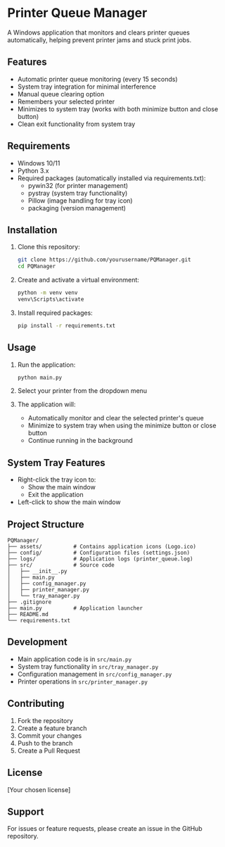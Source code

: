 # Printer Queue Manager

A Windows application that monitors and clears printer queues automatically, helping prevent printer jams and stuck print jobs.

## Features
- Automatic printer queue monitoring (every 15 seconds)
- System tray integration for minimal interference
- Manual queue clearing option
- Remembers your selected printer
- Minimizes to system tray (works with both minimize button and close button)
- Clean exit functionality from system tray

## Requirements
- Windows 10/11
- Python 3.x
- Required packages (automatically installed via requirements.txt):
  - pywin32 (for printer management)
  - pystray (system tray functionality)
  - Pillow (image handling for tray icon)
  - packaging (version management)

## Installation
1. Clone this repository:
   ```bash
   git clone https://github.com/yourusername/PQManager.git
   cd PQManager
   ```

2. Create and activate a virtual environment:
   ```bash
   python -m venv venv
   venv\Scripts\activate
   ```

3. Install required packages:
   ```bash
   pip install -r requirements.txt
   ```

## Usage
1. Run the application:
   ```bash
   python main.py
   ```

2. Select your printer from the dropdown menu
3. The application will:
   - Automatically monitor and clear the selected printer's queue
   - Minimize to system tray when using the minimize button or close button
   - Continue running in the background

## System Tray Features
- Right-click the tray icon to:
  - Show the main window
  - Exit the application
- Left-click to show the main window

## Project Structure
```
PQManager/
├── assets/          # Contains application icons (Logo.ico)
├── config/          # Configuration files (settings.json)
├── logs/            # Application logs (printer_queue.log)
├── src/             # Source code
│   ├── __init__.py
│   ├── main.py
│   ├── config_manager.py
│   ├── printer_manager.py
│   └── tray_manager.py
├── .gitignore
├── main.py          # Application launcher
├── README.md
└── requirements.txt
```

## Development
- Main application code is in `src/main.py`
- System tray functionality in `src/tray_manager.py`
- Configuration management in `src/config_manager.py`
- Printer operations in `src/printer_manager.py`

## Contributing
1. Fork the repository
2. Create a feature branch
3. Commit your changes
4. Push to the branch
5. Create a Pull Request

## License
[Your chosen license]

## Support
For issues or feature requests, please create an issue in the GitHub repository.